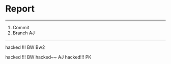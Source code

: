 # Report

---

1. Commit
2. Branch
AJ
---

hacked !!! BW Bw2


hacked !!! BW
hacked~~ AJ
hacked!!! PK
